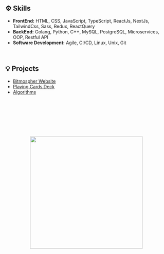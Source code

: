 <h2>⚙️ Skills</h2>
<ul>
  <li><b>FrontEnd:</b> HTML, CSS, JavaScript, TypeScript, ReactJs, NextJs, TailwindCss, Sass, Redux, ReactQuery</li>
  <li><b>BackEnd:</b> Golang, Python, C++, MySQL, PostgreSQL, Microservices, OOP, Restful API</li>
  <li><b>Software Development:</b> Agile, CI/CD, Linux, Unix, Git</li>
</ul>
<br />
<h2>💡 Projects</h2>
<ul>
  <li><a href="http://www.bitmospher.com">Bitmospher Website</a></li>
  <li><a href="https://github.com/amirhalijani/playingcardsdeck">Playing Cards Deck</a></li>
  <li><a href="https://github.com/amirhalijani/algorithms">Algorithms</a></li>
</ul>
<br />
<br />
<br />
<br />
<br />
<br />
<p align="center">
  <img src="https://adaickalavan.github.io/assets/images/gophercises_punching.jpg" width="350" style="margin: auto;"/>
</p>

